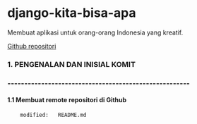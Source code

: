 # django-kita-bisa-apa
Membuat aplikasi untuk orang-orang Indonesia yang kreatif.

<a href="https://github.com/gurnitha/django-kita-bisa-apa" target="_blank">
Github repositori</a>



### 1. PENGENALAN DAN INISIAL KOMIT 
### ------------------------------------------------------


#### 1.1 Membuat remote repositori di Github

        modified:   README.md

































































































































































































































